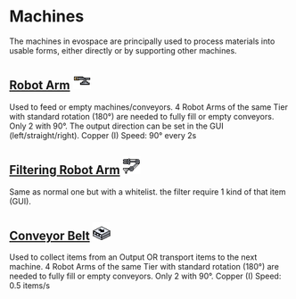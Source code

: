 Machines
========

The machines in evospace are principally used to process materials into usable forms, either directly or by supporting other machines.

[Robot Arm](robot-arm.md) ![icon](/assets/icons/T_StainlessSteelRobotArm.png)
---------

Used to feed or empty machines/conveyors.
4 Robot Arms of the same Tier with standard rotation (180°) are needed to fully fill or empty conveyors. Only 2 with 90°.
The output direction can be set in the GUI (left/straight/right).
Copper (I) Speed: 90° every 2s

[Filtering Robot Arm](filtering-robot-arm.md) ![icon](/assets/icons/T_StainlessSteelFilteringRobotArm.png)
-------------------

Same as normal one but with a whitelist.
the filter require 1 kind of that item (GUI).

[Conveyor Belt](conveyor.md) ![icon](/assets/icons/T_StainlessSteelConveyor.png)
-------------
Used to collect items from an Output OR transport items to the next machine.
4 Robot Arms of the same Tier with standard rotation (180°) are needed to fully fill or empty conveyors. Only 2 with 90°.
Copper (I) Speed: 0.5 items/s
